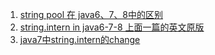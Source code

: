1. [string pool 在 java6、7、8中的区别](http://silencegg.iteye.com/blog/2069267 "http://silencegg.iteye.com/blog/2069267")
2. [string.intern in java6-7-8 上面一篇的英文原版](http://java-performance.info/string-intern-in-java-6-7-8/)
3. [java7中string.intern的change](http://www.oracle.com/technetwork/java/javase/jdk7-relnotes-418459.html#jdk7changes "http://www.oracle.com/technetwork/java/javase/jdk7-relnotes-418459.html#jdk7changes")